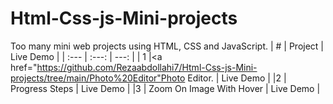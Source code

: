 # Html-Css-js-Mini-projects
Too many mini web projects using HTML, CSS and JavaScript. 
| # | Project | Live Demo |
| :---         |     :---:      |          ---: |
| 1  |<a href="https://github.com/Rezaabdollahi7/Html-Css-js-Mini-projects/tree/main/Photo%20Editor"Photo Editor</a>.    | Live Demo   |
|2   | Progress Steps       | Live Demo     |
|3   | Zoom On Image With Hover       | Live Demo     |
